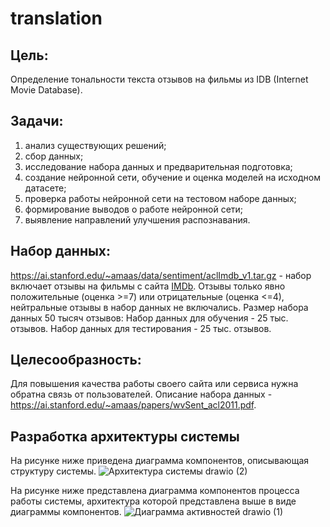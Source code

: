 # translation

## Цель: 
Определение тональности текста отзывов на фильмы из IDB (Internet Movie Database).
## Задачи:
1. анализ существующих решений;
2. сбор данных;
3. исследование набора данных и предварительная подготовка;
4. создание нейронной сети, обучение и оценка моделей на исходном датасете;
5. проверка работы нейронной сети на тестовом наборе данных;
6. формирование выводов о работе нейронной сети;
7. выявление направлений улучшения распознавания.

## Набор данных:
https://ai.stanford.edu/~amaas/data/sentiment/aclImdb_v1.tar.gz - набор включает отзывы на фильмы с сайта [IMDb](https://www.imdb.com/). Отзывы только явно положительные  (оценка >=7) или отрицательные (оценка <=4), нейтральные отзывы в набор данных не включались.
Размер набора  данных 50 тысяч отзывов:
Набор данных для обучения - 25 тыс. отзывов.
Набор данных для тестирования - 25  тыс. отзывов.

## Целесообразность:
Для повышения качества работы своего сайта или сервиса нужна обратна связь от пользователей. Описание набора данных - https://ai.stanford.edu/~amaas/papers/wvSent_acl2011.pdf.

## Разработка архитектуры системы
На рисунке ниже приведена диаграмма компонентов, описывающая структуру системы.
![Архитектура системы drawio (2)](https://user-images.githubusercontent.com/119978648/234927516-092c9400-98e0-4c87-855d-17b103ea073f.png)

На рисунке ниже представлена диаграмма компонентов процесса работы системы, архитектура которой представлена выше в виде диаграммы компонентов.
![Диаграмма активностей drawio (1)](https://user-images.githubusercontent.com/119978648/236221111-5a86e7d7-966b-4014-bf7a-1d922d2a4a3c.png)


